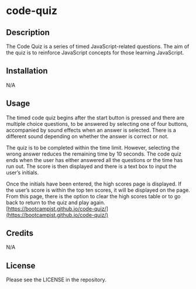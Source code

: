 # code-quiz


## Description

The Code Quiz is a series of timed JavaScript-related questions. The aim of the quiz is to reinforce JavaScript concepts for those learning JavaScript. 


## Installation

N/A

## Usage

The timed code quiz begins after the start button is pressed and there are multiple choice questions, to be answered by selecting one of four buttons, accompanied by sound effects when an answer is selected. There is a different sound depending on whether the answer is correct or not.

The quiz is to be completed within the time limit. However, selecting the wrong answer reduces the remaining time by 10 seconds. The code quiz ends when the user has either answered all the questions or the time has run out. The score is then displayed and there is a text box to input the user’s initials. 

Once the initials have been entered, the high scores page is displayed. If the user’s score is within the top ten scores, it will be displayed on the page. From this page, there is the option to clear the high scores table or to go back to return to the quiz and play again.
[https://bootcampist.github.io/code-quiz/](https://bootcampist.github.io/code-quiz/)



## Credits

N/A

## License

Please see the LICENSE in the repository.